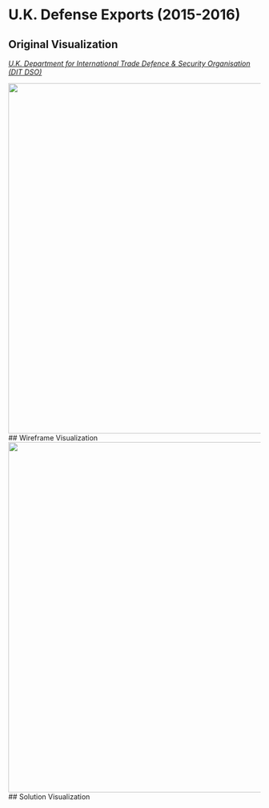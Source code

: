 # U.K. Defense Exports (2015-2016)
## Original Visualization
*[U.K. Department for International Trade Defence & Security Organisation (DIT DSO)](https://assets.publishing.service.gov.uk/government/uploads/system/uploads/attachment_data/file/631343/UK_defence_and_security_export_statistics_2016_Final_Version.pdf)*

<img src="https://user-images.githubusercontent.com/93099291/141019156-0bb9ecea-bbf9-4816-adef-0d16deebef79.png" width="700" />
## Wireframe Visualization
<img src="https://user-images.githubusercontent.com/93099291/141019343-c5e09cc9-537c-42ce-ac88-acd7cad3e922.png" width="700" />                                               
## Solution Visualization
<div class="flourish-embed flourish-chart" data-src="visualisation/7753690"><script src="https://public.flourish.studio/resources/embed.js"></script></div>
